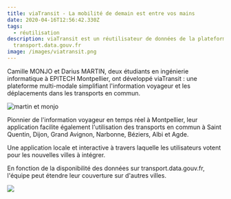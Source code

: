 ```yaml
---
title: viaTransit - La mobilité de demain est entre vos mains
date: 2020-04-16T12:56:42.330Z
tags:
  - réutilisation
description: viaTransit est un réutilisateur de données de la plateforme
  transport.data.gouv.fr
image: /images/viatransit.png
---
```


Camille MONJO et Darius MARTIN, deux étudiants en ingénierie informatique à EPITECH Montpellier, ont développé viaTransit : une plateforme multi-modale simplifiant l'information voyageur et les déplacements dans les transports en commun.

![martin et monjo](/images/martin_et_monjo.jpg "Les deux fondateurs de ViaTransit")

<!--StartFragment-->

Pionnier de l'information voyageur en temps réel à Montpellier, leur application facilite également l'utilisation des transports en commun à Saint Quentin, Dijon, Grand Avignon, Narbonne, Béziers, Albi et Agde.

Une application locale et interactive à travers laquelle les utilisateurs votent pour les nouvelles villes à intégrer.

En fonction de la disponibilité des données sur transport.data.gouv.fr, l'équipe peut étendre leur couverture sur d'autres villes.

<!--EndFragment-->

![](/images/viatransitapp.png)
